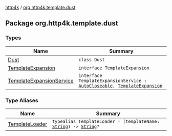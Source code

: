 [http4k](../index.md) / [org.http4k.template.dust](./index.md)

## Package org.http4k.template.dust

### Types

| Name | Summary |
|---|---|
| [Dust](-dust/index.md) | `class Dust` |
| [TemplateExpansion](-template-expansion/index.md) | `interface TemplateExpansion` |
| [TemplateExpansionService](-template-expansion-service.md) | `interface TemplateExpansionService : `[`AutoCloseable`](http://docs.oracle.com/javase/6/docs/api/java/lang/AutoCloseable.html)`, `[`TemplateExpansion`](-template-expansion/index.md) |

### Type Aliases

| Name | Summary |
|---|---|
| [TemplateLoader](-template-loader.md) | `typealias TemplateLoader = (templateName: `[`String`](https://kotlinlang.org/api/latest/jvm/stdlib/kotlin/-string/index.html)`) -> `[`String`](https://kotlinlang.org/api/latest/jvm/stdlib/kotlin/-string/index.html)`?` |
